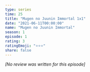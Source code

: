 ```yaml
---
type: series
time: 25
title: "Mugen no Juunin Immortal 1x1"
date: "2021-06-11T00:00:00"
name: "Mugen no Juunin Immortal"
season: 1
episode: 1
rating: 3
ratingEmoji: "⭐️⭐️⭐️"
share: false
---
```


_[No review was written for this episode]_
